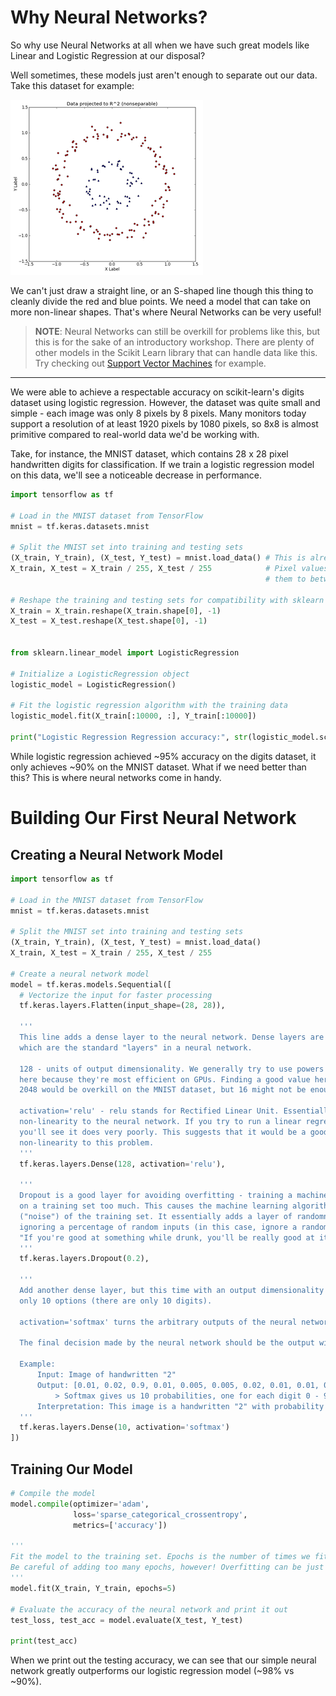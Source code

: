 # Why Neural Networks?

So why use Neural Networks at all when we have such great models like Linear and Logistic Regression at our disposal?

Well sometimes, these models just  aren't enough to separate out our data. Take this dataset for example:

![Difficult data](images/gaussian-kernel.png)

We can't just draw a straight line, or an S-shaped line though this thing to cleanly
divide the red and blue points. We need a model that can take on more non-linear shapes.
That's where Neural Networks can be very useful!

> **NOTE**: Neural Networks can still be overkill for problems like this, but this is for the sake
of an introductory workshop. There are plenty of other models in the Scikit Learn library that
can handle data like this. Try checking out [Support Vector Machines](https://scikit-learn.org/stable/modules/svm.html)
for example.

---

We were able to achieve a respectable accuracy on scikit-learn's digits dataset using logistic regression. However,
the dataset was quite small and simple - each image was only 8 pixels by 8 pixels. Many monitors today support a
resolution of at least 1920 pixels by 1080 pixels, so 8x8 is almost primitive compared to real-world data we'd
be working with.

Take, for instance, the MNIST dataset, which contains 28 x 28 pixel handwritten digits for classification. 
If we train a logistic regression model on this data, we'll see a noticeable decrease in performance. 
```python
import tensorflow as tf

# Load in the MNIST dataset from TensorFlow
mnist = tf.keras.datasets.mnist

# Split the MNIST set into training and testing sets
(X_train, Y_train), (X_test, Y_test) = mnist.load_data() # This is already split, unlike in digits
X_train, X_test = X_train / 255, X_test / 255            # Pixel values are 0-255, so let's shrink
                                                         # them to between 0 and 1

# Reshape the training and testing sets for compatibility with sklearn's LogisticRegression()
X_train = X_train.reshape(X_train.shape[0], -1)
X_test = X_test.reshape(X_test.shape[0], -1)


from sklearn.linear_model import LogisticRegression

# Initialize a LogisticRegression object
logistic_model = LogisticRegression()

# Fit the logistic regression algorithm with the training data
logistic_model.fit(X_train[:10000, :], Y_train[:10000])

print("Logistic Regression Regression accuracy:", str(logistic_model.score(X_test, Y_test) * 100) + "%")
```

While logistic regression achieved ~95% accuracy on the digits dataset, it only achieves ~90% on the MNIST dataset.
What if we need better than this? This is where neural networks come in handy. 

# Building Our First Neural Network
## Creating a Neural Network Model
```python
import tensorflow as tf

# Load in the MNIST dataset from TensorFlow
mnist = tf.keras.datasets.mnist

# Split the MNIST set into training and testing sets
(X_train, Y_train), (X_test, Y_test) = mnist.load_data()
X_train, X_test = X_train / 255, X_test / 255

# Create a neural network model
model = tf.keras.models.Sequential([
  # Vectorize the input for faster processing
  tf.keras.layers.Flatten(input_shape=(28, 28)),
  
  '''
  This line adds a dense layer to the neural network. Dense layers are fully connected layers, 
  which are the standard "layers" in a neural network.
 
  128 - units of output dimensionality. We generally try to use powers of 2 (64, 128, 256, etc) 
  here because they're most efficient on GPUs. Finding a good value here is important - 
  2048 would be overkill on the MNIST dataset, but 16 might not be enough.
 
  activation='relu' - relu stands for Rectified Linear Unit. Essentially, this activation adds 
  non-linearity to the neural network. If you try to run a linear regression model on this dataset, 
  you'll see it does very poorly. This suggests that it would be a good idea to add some 
  non-linearity to this problem.
  '''
  tf.keras.layers.Dense(128, activation='relu'),
  
  '''
  Dropout is a good layer for avoiding overfitting - training a machine learning algorithm
  on a training set too much. This causes the machine learning algorithm to notice irrelevant aspects 
  ("noise") of the training set. It essentially adds a layer of randomness to the neural network by 
  ignoring a percentage of random inputs (in this case, ignore a random 20%) on each iteration. 
  "If you're good at something while drunk, you'll be really good at it sober" - Ryan McCormick, 2019
  '''
  tf.keras.layers.Dropout(0.2),
  
  '''
  Add another dense layer, but this time with an output dimensionality of 10 units because there are
  only 10 options (there are only 10 digits).
  
  activation='softmax' turns the arbitrary outputs of the neural network into "probabilities".
  
  The final decision made by the neural network should be the output with the highest probability.
  
  Example:
      Input: Image of handwritten "2"
      Output: [0.01, 0.02, 0.9, 0.01, 0.005, 0.005, 0.02, 0.01, 0.01, 0.01]
          > Softmax gives us 10 probabilities, one for each digit 0 - 9.
      Interpretation: This image is a handwritten "2" with probability of 0.9, or 90%.
  '''
  tf.keras.layers.Dense(10, activation='softmax')
])
```

## Training Our Model

```python
# Compile the model
model.compile(optimizer='adam',
              loss='sparse_categorical_crossentropy',
              metrics=['accuracy'])

'''
Fit the model to the training set. Epochs is the number of times we fit the neural network to the training set.
Be careful of adding too many epochs, however! Overfitting can be just as bad as underfitting.
'''
model.fit(X_train, Y_train, epochs=5)

# Evaluate the accuracy of the neural network and print it out
test_loss, test_acc = model.evaluate(X_test, Y_test)

print(test_acc)
```

When we print out the testing accuracy, we can see that our simple neural network greatly outperforms
our logistic regression model (~98% vs ~90%).



